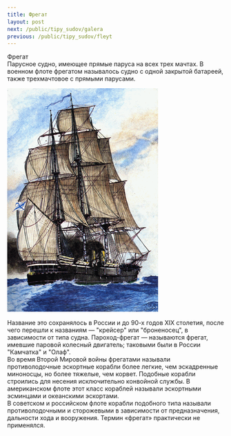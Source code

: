 ```yaml
---
title: Фрегат
layout: post
next: /public/tipy_sudov/galera
previous: /public/tipy_sudov/fleyt
---
```


Фрегат  
Парусное судно, имеющее прямые паруса на всех трех мачтах. В военном флоте фрегатом называлось судно с одной закрытой батареей, также трехмачтовое с прямыми парусами.  
  

![](/assets/img/suda/fregat.gif)  

  
Название это сохранялось в России и до 90-х годов XIX столетия, после чего перешли к названиям — "крейсер" или "броненосец", в зависимости от типа судна. Пароход-фрегат — называются фрегат, имевшие паровой колесный двигатель; таковыми были в России "Камчатка" и "Олаф".  
Во время Второй Мировой войны фрегатами называли противолодочные эскортные корабли более легкие, чем эскадренные миноносцы, но более тяжелые, чем корвет. Подобные корабли строились для несения исключительно конвойной службы. В американском флоте этот класс кораблей называли эскортными эсминцами и океанскими эскортами.  
В советском и российском флоте корабли подобного типа называли противолодочными и сторожевыми в зависимости от предназначения, дальности хода и вооружения. Термин «фрегат» практически не применялся.  
 